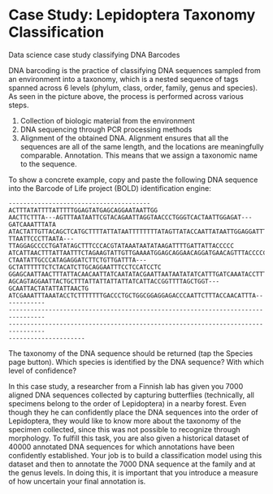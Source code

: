 # Case Study: Lepidoptera Taxonomy Classification
Data science case study classifying DNA Barcodes

DNA barcoding is the practice of classifying DNA sequences sampled from an environment into a taxonomy, which is a nested sequence of tags spanned across 6 levels (phylum, class, order, family, genus and species). As seen in the picture above, the process is performed across various steps.
1. Collection of biologic material from the environment
2. DNA sequencing through PCR processing methods
3. Alignment of the obtained DNA. Alignment ensures that all the sequences are all of the same length, and the locations are meaningfully comparable.
Annotation. This means that we assign a taxonomic name to the sequence.

To show a concrete example, copy and paste the following DNA sequence into the Barcode of Life project (BOLD) identification engine:
```
---------------------------------------ACTTTATATTTTATTTTTGGAGTATGAGCAGGAATAATTGG
AACTTCTTTA---AGTTTAATAATTCGTACAGAATTAGGTAACCCTGGGTCACTAATTGGAGAT---GATCAAATTTATA
ATACTATTGTTACAGCTCATGCTTTTATTATAATTTTTTTTATAGTTATACCAATTATAATTGGAGGATTTGGTAATTGA
TTAATTCCCTTAATA---TTAGGAGCCCCTGATATAGCTTTCCCACGTATAAATAATATAAGATTTTGATTATTACCCCC
ATCATTAACTTTATTAATTTCTAGAAGTATTGTTGAAAATGGAGCAGGAACAGGATGAACAGTTTACCCCCCTCTTTCCT
CTAATATTGCCCATAGAGGATCTTCTGTTGATTTA---GCTATTTTTTCTCTACATCTTGCAGGAATTTCCTCCATCCTC
GGAGCAATTAACTTTATTACAACAATTATCAATATACGAATTAATAATATATCATTTGATCAAATACCTTTATTTGTATG
AGCAGTAGGAATTACTGCTTTATTATTATTATTATCATTACCGGTTTTAGCTGGT---GCAATTACTATATTATTAACTG
ATCGAAATTTAAATACCTCTTTTTTTGACCCTGCTGGCGGAGGAGACCCAATTCTTTACCAACATTTA------------
--------------------------------------------------------------------------------
--------------------------------------------------------------------------------
---------------------
```
The taxonomy of the DNA sequence should be returned (tap the Species page button). Which species is identified by the DNA sequence? With which level of confidence?

In this case study, a researcher from a Finnish lab has given you 7000 aligned DNA sequences collected by capturing butterflies (technically, all specimens belong to the order of Lepidoptera) in a nearby forest. Even though they he can confidently place the DNA sequences into the order of Lepidoptera, they would like to know more about the taxonomy of the specimen collected, since this was not possible to recognize through morphology. To fulfill this task, you are also given a historical dataset of 40000 annotated DNA sequences for which annotations have been confidently established. Your job is to build a classification model using this dataset and then to annotate the 7000 DNA sequence at the family and at the genus levels. In doing this, it is important that you introduce a measure of how uncertain your final annotation is.
